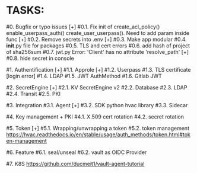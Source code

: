 # TASKS:
#0. Bugfix or typo issues
[+] #0.1. Fix init of create_acl_policy() enable_userpass_auth() create_user_userpass(). Need to add param inside func
[+] #0.2. Remove secrets into .env
[+] #0.3. Make app modular
#0.4. __init__.py file for packages
#0.5. TLS and cert errors
#0.6. add hash of project of sha256sum
#0.7. jwt.py Error: 'Client' has no attribute 'resolve_path'
[+] #0.8. hide secret in console

#1. Authentification
[+] #1.1. Approle
[+] #1.2. Userpass 
#1.3. TLS certificate [login error]
#1.4. LDAP 
#1.5. JWT AuthMethod
#1.6. Gitlab JWT

#2. SecretEngine
[+] #2.1. KV SecretEngine v2
#2.2. Database
#2.3. LDAP
#2.4. Transit
#2.5. PKI

#3. Integration
#3.1. Agent
[+] #3.2. SDK python hvac library
#3.3. Sidecar

#4. Key management + PKI
#4.1. X.509 cert rotation
#4.2. secret rotation

#5. Token
[+] #5.1. Wrapping/unwrapping a token
#5.2. token management https://hvac.readthedocs.io/en/stable/usage/auth_methods/token.html#token-management

#6. Feature
#6.1. seal/unseal
#6.2. vault as OIDC Provider

#7. K8S https://github.com/ducmeit1/vault-agent-tutorial